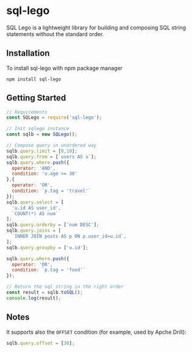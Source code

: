# sql-lego
SQL Lego is a lightweight library for building and composing SQL string statements without the standard order.

## Installation
To install sql-lego with npm package manager
```
npm install sql-lego
```

## Getting Started
```javascript
// Requirements
const SQLego = require('sql-lego');

// Init sqlego instance
const sqlb = new SQLego();

// Compose query in unordered way
sqlb.query.limit = [0,10];
sqlb.query.from = [`users AS u`];
sqlb.query.where.push({
  operator: 'AND',
  condition: 'u.age >= 30'
},{
  operator: 'OR',
  condition: `p.tag = 'travel'`
});
sqlb.query.select = [
  'u.id AS user_id',
  `COUNT(*) AS num`
];
sqlb.query.orderby = ['num DESC'];
sqlb.query.joins = [
  `INNER JOIN posts AS p ON p.user_id=u.id`,
];
sqlb.query.groupby = ['u.id'];

sqlb.query.where.push({
  operator: 'OR',
  condition: `p.tag = 'food'`
});

// Return the sql string in the right order
const result = sqlb.toSQL();
console.log(result);
```

## Notes
It supports also the `OFFSET` condition (for example, used by Apche Drill):
```javascript
sqlb.query.offset = [30];
```